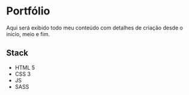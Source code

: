 # Portfólio
Aqui será exibido todo meu conteúdo com detalhes de criação desde o  inicio, meio e fim.

## Stack
- HTML 5
- CSS 3
- JS 
- SASS

